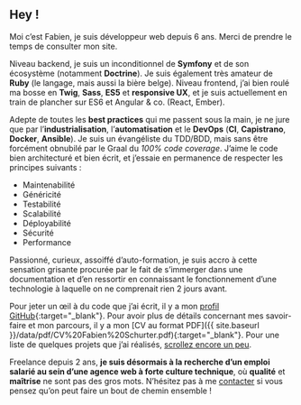 ## Hey&nbsp;!

Moi c’est Fabien, je suis développeur web depuis 6 ans. Merci de prendre le
temps de consulter mon site.

Niveau backend, je suis un inconditionnel de **Symfony** et de son écosystème
(notamment **Doctrine**). Je suis également très amateur de **Ruby** (le langage,
mais aussi la bière belge). Niveau frontend, j’ai bien roulé ma bosse en **Twig**,
**Sass**, **ES5** et **responsive UX**, et je suis actuellement en train de
plancher sur ES6 et Angular & co. (React, Ember).

Adepte de toutes les **best practices** qui me passent sous la main, je ne jure
que par l’**industrialisation**, l’**automatisation** et le **DevOps** (**CI**,
**Capistrano**, **Docker**, **Ansible**). Je suis un évangéliste du TDD/BDD, mais
sans être forcément obnubilé par le Graal du *100% code coverage*. J’aime le code
bien architecturé et bien écrit, et j’essaie en permanence de respecter les
principes suivants&nbsp;:

* Maintenabilité
* Généricité
* Testabilité
* Scalabilité
* Déployabilité
* Sécurité
* Performance

Passionné, curieux, assoiffé d’auto-formation, je suis accro à cette sensation
grisante procurée par le fait de s’immerger dans une documentation et d’en
ressortir en connaissant le fonctionnement d’une technologie à laquelle on ne
comprenait rien 2 jours avant.

Pour jeter un œil à du code que j’ai écrit, il y a mon
[profil GitHub](https://github.com/fabschurt){:target="_blank"}.
Pour avoir plus de détails concernant mes savoir-faire et mon parcours, il y a mon
[CV au format PDF]({{ site.baseurl }}/data/pdf/CV%20Fabien%20Schurter.pdf){:target="_blank"}.
Pour une liste de quelques projets que j’ai réalisés, [scrollez encore un peu](#work).

Freelance depuis 2 ans, **je suis désormais à la recherche d’un emploi salarié
au sein d’une agence web à forte culture technique**, où **qualité** et
**maîtrise** ne sont pas des gros mots. N’hésitez pas à me [contacter](#contact)
si vous pensez qu’on peut faire un bout de chemin ensemble&nbsp;!

